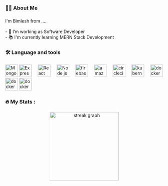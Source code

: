 
<h3 align="left">👩‍💻  About Me</h3>

###

<p align="left">I'm Bimlesh from ....<br><br>- 🔭 I’m working as Software Developer<br>- 📚 I'm currently learning MERN Stack Development<br></p>

###

<h3 align="left">🛠 Language and tools</h3>

###

<div align="left">
  <img src="https://w7.pngwing.com/pngs/956/695/png-transparent-mongodb-original-wordmark-logo-icon-thumbnail.png" height="40" alt="MongoDB logo"  />
 
  <img src="https://adware-technologies.s3.amazonaws.com/uploads/technology/thumbnail/20/express-js.png" height="40" alt="Express logo"  />
  <img width="12" />
  <img src="https://www.pngfind.com/pngs/m/638-6386507_10-years-of-experience-react-native-logo-svg.png" height="40" alt="React logo"  />
  <img width="12" />
  <img src="https://e7.pngegg.com/pngimages/306/37/png-clipart-node-js-logo-node-js-javascript-web-application-express-js-computer-software-others-miscellaneous-text-thumbnail.png" height="40" alt="Node js logo"  />
  <img width="12" />
  <img src="https://www.svgrepo.com/show/374144/typescript.svg" height="40" alt="firebase logo"  />
  <img width="12" />
  <img src="https://cdn.iconscout.com/icon/free/png-256/free-java-25-226002.png?f=webp" height="40" alt="amazonwebservices logo"  />
  <img width="12" />
  <img src="https://encrypted-tbn0.gstatic.com/images?q=tbn:ANd9GcQd844C-MsX-jTm1KggZRx7ZgRn4zBWYjrkWqjYPPf6rA&s" height="40" alt="circleci logo"  />
  <img width="12" />
  <img src="https://encrypted-tbn0.gstatic.com/images?q=tbn:ANd9GcTVuoS-i-9qnIRoh-H8Dd-oUkESByy4FmF_ThBjVIc_yg&s" height="40" alt="kubernetes logo"  />
  <img width="12" />
  <img src="https://cdn.jsdelivr.net/gh/devicons/devicon/icons/docker/docker-plain-wordmark.svg" height="40" alt="docker logo"  />
  <img src="https://cdn.icon-icons.com/icons2/3053/PNG/512/microsoft_visual_studio_code_macos_bigsur_icon_189957.png" height="40" alt="docker logo"  />
  <img src="https://cdn.jsdelivr.net/gh/devicons/devicon/icons/docker/docker-plain-wordmark.svg" height="40" alt="docker logo"  />
</div>

###

<h3 align="left">🔥   My Stats :</h3>

###

<div align="center">
  <img src="https://streak-stats.demolab.com?user=maurodesouza&locale=en&mode=daily&theme=dark&hide_border=false&border_radius=5&order=3" height="220" alt="streak graph"  />
</div>

###
